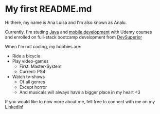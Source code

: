 # My first README.md
Hi there, my name is Ana Luísa and I'm also known as Analu.

Currently, I'm studing [Java](https://www.udemy.com/course/java-curso-completo/) and [mobile development](https://www.udemy.com/course/curso-completo-do-desenvolvedor-android/) with Udemy courses and enrolled on full-stack bootcamp development from [DevSuperior](https://www.linkedin.com/company/devsuperior/)

When I'm not coding, my hobbies are:
- Ride a bicycle
- Play video-games
  - First: Master-System
  - Current: PS4
- Watch tv-shows
  - Of all genres
  - Except horror
  - And musicals will always have a bigger place in my heart <3

If you would like to now more about me, fell free to connect with me on my [LinkedIn](https://www.linkedin.com/in/analudiastech/)!
